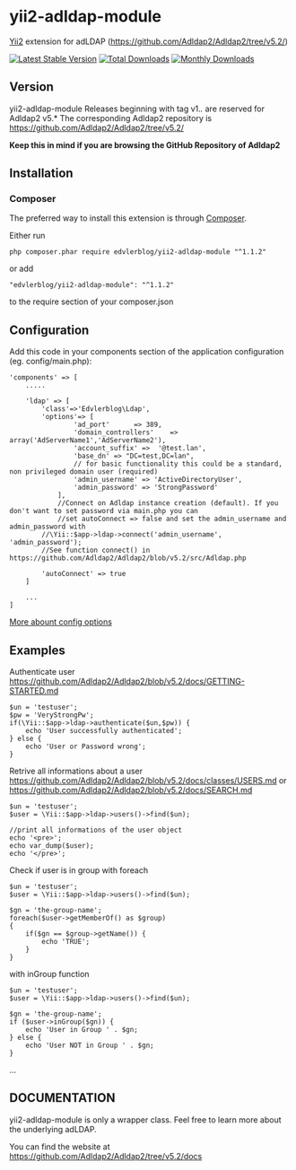 # yii2-adldap-module

[Yii2](http://www.yiiframework.com) extension for adLDAP (https://github.com/Adldap2/Adldap2/tree/v5.2/)

[![Latest Stable Version](https://poser.pugx.org/edvlerblog/yii2-adldap-module/v/stable)](https://packagist.org/packages/edvlerblog/yii2-adldap-module)
[![Total Downloads](https://poser.pugx.org/edvlerblog/yii2-adldap-module/downloads)](https://packagist.org/packages/edvlerblog/yii2-adldap-module)
[![Monthly Downloads](https://poser.pugx.org/edvlerblog/yii2-adldap-module/d/monthly)](https://packagist.org/packages/edvlerblog/yii2-adldap-module)

## Version

yii2-adldap-module Releases beginning with tag v1.*.* are reserved for Adldap2 v5.*
The corresponding Adldap2 repository is https://github.com/Adldap2/Adldap2/tree/v5.2/

**Keep this in mind if you are browsing the GitHub Repository of Adldap2**


## Installation


### Composer

The preferred way to install this extension is through [Composer](http://getcomposer.org/).

Either run

	php composer.phar require edvlerblog/yii2-adldap-module "^1.1.2"

or add

	"edvlerblog/yii2-adldap-module": "^1.1.2"

to the require section of your composer.json


## Configuration

Add this code in your components section of the application configuration (eg. config/main.php):

	'components' => [
		..... 
		
		'ldap' => [
			'class'=>'Edvlerblog\Ldap',
			'options'=> [
					'ad_port'      => 389,
					'domain_controllers'    => array('AdServerName1','AdServerName2'),
					'account_suffix' =>  '@test.lan',
					'base_dn' => "DC=test,DC=lan",
					// for basic functionality this could be a standard, non privileged domain user (required)
					'admin_username' => 'ActiveDirectoryUser',
					'admin_password' => 'StrongPassword'
				],
		        //Connect on Adldap instance creation (default). If you don't want to set password via main.php you can
		        //set autoConnect => false and set the admin_username and admin_password with
			//\Yii::$app->ldap->connect('admin_username', 'admin_password');
			//See function connect() in https://github.com/Adldap2/Adldap2/blob/v5.2/src/Adldap.php
		
			'autoConnect' => true
		]
		
		...
	]
	
[More abount config options](https://github.com/Adldap2/Adldap2/blob/v5.2/docs/CONFIGURATION.md)


## Examples

Authenticate user
https://github.com/Adldap2/Adldap2/blob/v5.2/docs/GETTING-STARTED.md

	$un = 'testuser';
	$pw = 'VeryStrongPw';
	if(\Yii::$app->ldap->authenticate($un,$pw)) {
	    echo 'User successfully authenticated';
	} else {
	    echo 'User or Password wrong';
	}


Retrive all informations about a user
https://github.com/Adldap2/Adldap2/blob/v5.2/docs/classes/USERS.md
or https://github.com/Adldap2/Adldap2/blob/v5.2/docs/SEARCH.md

	$un = 'testuser';
	$user = \Yii::$app->ldap->users()->find($un);
	
	//print all informations of the user object
	echo '<pre>';
	echo var_dump($user);
	echo '</pre>'; 

Check if user is in group
with foreach

	$un = 'testuser';
	$user = \Yii::$app->ldap->users()->find($un);

	$gn = 'the-group-name';
	foreach($user->getMemberOf() as $group)
	{
	    if($gn == $group->getName()) {
	    	echo 'TRUE';
	    }
	}

with inGroup function

	$un = 'testuser';
	$user = \Yii::$app->ldap->users()->find($un);

	$gn = 'the-group-name';
	if ($user->inGroup($gn)) {
	    echo 'User in Group ' . $gn;
	} else {
	    echo 'User NOT in Group ' . $gn;
	}

...

## DOCUMENTATION
yii2-adldap-module is only a wrapper class. Feel free to learn more about the underlying adLDAP.

You can find the website at https://github.com/Adldap2/Adldap2/tree/v5.2/docs
